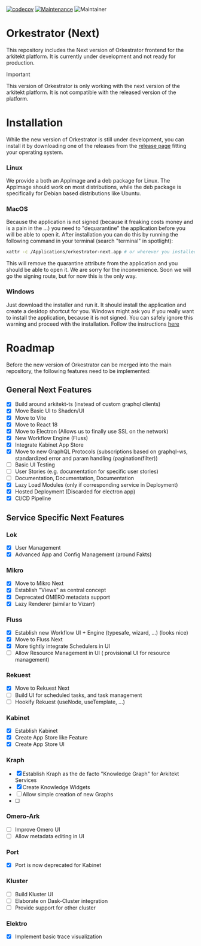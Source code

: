 [![codecov](https://codecov.io/gh/arkitektio/orkestrator-next/branch/main/graph/badge.svg?token=UGXEA2THBV)](https://codecov.io/gh/arkitektio/orkestrator-next)
[![Maintenance](https://img.shields.io/badge/Maintained%3F-yes-green.svg)](https://github.com/arkitektio/orkestrator-next/)
![Maintainer](https://img.shields.io/badge/maintainer-jhnnsrs-blue)

# Orkestrator (Next)

This repository includes the Next version of Orkestrator frontend
for the arkitekt platform. It is currently under development and not ready for production.

> [!IMPORTANT]
> This version of Orkestrator is only working with the next version of the arkitekt platform. It is not compatible with the released version of the platform.

# Installation

While the new version of Orkestrator is still under development, you can install it by downloading one of the releases
from the [release page](https://github.com/arkitektio/orkestrator-next/releases) fitting your operating system.

### Linux

We provide a both an AppImage and a deb package for Linux. The AppImage should work on most distributions, while the deb package is specifically for Debian based distributions like Ubuntu.

### MacOS

Because the application is not signed (because it freaking costs money and is a pain in the ...) you need to "dequarantine" the application
before you will be able to open it. After installation you can do this by running the following command in your terminal (search "terminal" in spotlight):

```bash
xattr -c /Applications/orkestrator-next.app # or wherever you installed it
```

This will remove the quarantine attribute from the application and you should be able to open it.
We are sorry for the inconvenience. Soon we will go the signing route, but for now this is the only way.

### Windows

Just download the installer and run it. It should install the application and create a desktop shortcut for you.
Windows might ask you if you really want to install the application, because it is not signed. You can safely
ignore this warning and proceed with the installation. Follow the instructions [here](https://www.minitool.com/backup-tips/windows-protected-your-pc.html)

# Roadmap

Before the new version of Orkestrator can be merged into the main repository, the following features need to be implemented:

## General Next Features

- [x] Build around arkitekt-ts (instead of custom graphql clients)
- [x] Move Basic UI to Shadcn/UI
- [x] Move to Vite
- [x] Move to React 18
- [x] Move to Electron (Allows us to finally use SSL on the network)
- [x] New Workflow Engine (Fluss)
- [x] Integrate Kabinet App Store
- [x] Move to new GraphQL Protocols (subscriptions based on graphql-ws, standardized error and param handling (pagination(filter))
- [ ] Basic UI Testing
- [ ] User Stories (e.g. documentation for specific user stories)
- [ ] Documentation, Documentation, Documentation
- [x] Lazy Load Modules (only if corresponding service in Deployment)
- [x] Hosted Deployment (Discarded for electron app)
- [x] CI/CD Pipeline

## Service Specific Next Features

### Lok

- [x] User Management
- [x] Advanced App and Config Management (around Fakts)

### Mikro

- [x] Move to Mikro Next
- [x] Establish "Views" as central concept
- [x] Deprecated OMERO metadata support
- [X] Lazy Renderer (similar to Vizarr)

### Fluss

- [x] Establish new Workflow UI + Engine (typesafe, wizard, ...) (looks nice)
- [x] Move to Fluss Next
- [x] More tightly integrate Schedulers in UI
- [ ] Allow Resource Management in UI ( provisional UI for resource management)

### Rekuest

- [x] Move to Rekuest Next
- [ ] Build UI for scheduled tasks, and task management
- [ ] Hookify Rekuest (useNode, useTemplate, ...)

### Kabinet

- [x] Establish Kabinet
- [x] Create App Store like Feature
- [x] Create App Store UI

### Kraph

- [x] Establish Kraph as the de facto "Knowledge Graph" for Arkitekt Services
- [x] Create Knowledge Widgets
- [ ] Allow simple creation of new Graphs
- [ ] 


### Omero-Ark

- [ ] Improve Omero UI
- [ ] Allow metadata editing in UI

### Port

- [x] Port is now deprecated for Kabinet

### Kluster

- [ ] Build Kluster UI
- [ ] Elaborate on Dask-Cluster integration
- [ ] Provide support for other cluster

### Elektro

- [x] Implement basic trace visualization
